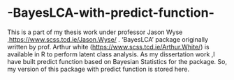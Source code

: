 # -BayesLCA-with-predict-function-
This is a part of my thesis work under professor Jason Wyse ,https://www.scss.tcd.ie/Jason.Wyse/  .
‘BayesLCA’ package originally written by prof. Arthur white (https://www.scss.tcd.ie/Arthur.White/) is available in R to perform latent class analysis. As my dissertation work ,I have built predict function based on Bayesian Statistics for the package. 
So, my version of this package with predict function is stored here. 
